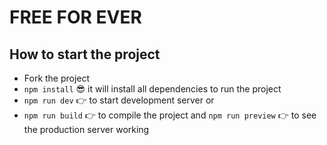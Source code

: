 # FREE FOR EVER
## How to start the project
- Fork the project
- `` npm install `` 😎 it will install all dependencies to run the project
- `` npm run dev `` 👉 to start development server or
- `` npm run build `` 👉 to compile the project and `` npm run preview `` 👉 to see the production server working
